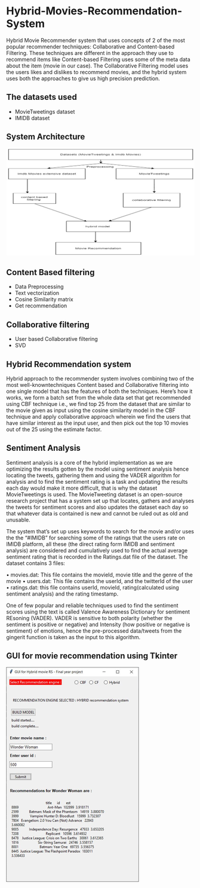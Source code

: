 # Hybrid-Movies-Recommendation-System
Hybrid Movie Recommender system that uses concepts of 2 of the most popular recommender techniques: Collaborative and Content-based Filtering. These techniques are different in the approach they use to recommend items like Content-based Filtering uses some of the meta data about the item (movie in our case). The Collaborative Filtering model uses the users likes and dislikes to recommend movies, and the hybrid system uses both the approaches to give us high precision prediction.

## The datasets used

* MovieTweetings dataset
* IMIDB dataset

## System Architecture

![](img/img1.png)


## Content Based filtering

* Data Preprocessing
* Text vectorization
* Cosine Similarity matrix
* Get recommendation

## Collaborative filtering

* User based Collaborative filtering
* SVD

## Hybrid Recommendation system

Hybrid approach to the recommender system involves combining two of the most well-knowntechniques Content based and Collaborative filtering into one single model that has the features of both the techniques. Here’s how it works, we form a batch set from the whole data set that get recommended using CBF technique i.e., we find top 25 from the dataset that are similar to the movie given as input using the cosine similarity model in the CBF technique and apply collaborative approach wherein we find the users that have similar interest as the input user, and then pick out the top 10 movies out of the 25 using the estimate factor.

## Sentiment Analysis

Sentiment analysis is a core of the hybrid implementation as we are optimizing the results gotten by the model using sentiment analysis hence locating the tweets, gathering them and using the VADER algorithm for analysis and to find the sentiment rating is a task and updating the results each day would make it more difficult, that is why the dataset MovieTweetings is used. The MovieTweeting dataset is an open-source research project that has a system set up that locates, gathers and analyses the tweets for sentiment scores and also updates the dataset each day so that whatever data is contained is new and cannot be ruled out as old and unusable.

The system that’s set up uses keywords to search for the movie and/or uses the the “#IMIDB” for searching some of the ratings that the users rate on IMIDB platform, all these (the direct rating form IMIDB and sentiment analysis) are considered and cumulatively used to find the actual average sentiment rating that is recorded in the Ratings.dat file of the dataset. The dataset contains 3 files:

• movies.dat: This file contains the movieId, movie title and the genre of the movie
• users.dat: This file contains the userId, and the twitterId of the user
• ratings.dat: this file contains userId, movieId, rating(calculated using sentiment analysis) and the rating timestamp.

One of few popular and reliable techniques used to find the sentiment scores using the text is called Valence Awareness Dictionary for sentiment REsoning (VADER). VADER is sensitive to both polarity (whether the sentiment is positive or negative) and Intensity (how positive or negative is sentiment) of emotions, hence the pre-processed data/tweets from the gingerit function is taken as the input to this algorithm.
    
    
 ## GUI for movie recommendation using Tkinter

![](img/img2.png)





